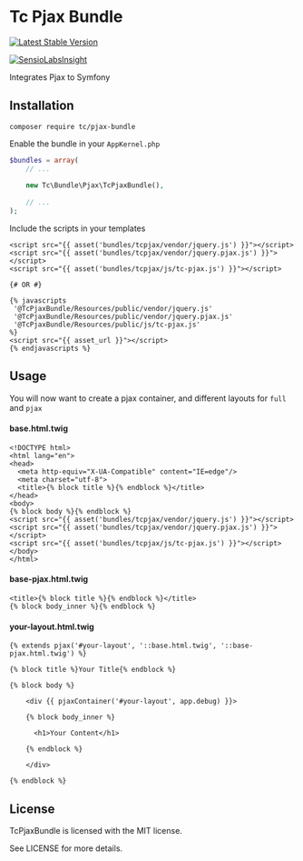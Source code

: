Tc Pjax Bundle
==============

[![Latest Stable Version](https://poser.pugx.org/tc/pjax-bundle/v/stable)](https://packagist.org/packages/tc/pjax-bundle)

[![SensioLabsInsight](https://insight.sensiolabs.com/projects/bbd5db07-5a61-4ca2-b081-2dc0c94e7cb4/big.png)](https://insight.sensiolabs.com/projects/bbd5db07-5a61-4ca2-b081-2dc0c94e7cb4)

Integrates Pjax to Symfony


Installation
------------

```
composer require tc/pjax-bundle
```

Enable the bundle in your `AppKernel.php`

```php
$bundles = array(
    // ...
    
    new Tc\Bundle\Pjax\TcPjaxBundle(),
    
    // ...
);
```

Include the scripts in your templates

```twig
<script src="{{ asset('bundles/tcpjax/vendor/jquery.js') }}"></script>
<script src="{{ asset('bundles/tcpjax/vendor/jquery.pjax.js') }}"></script>
<script src="{{ asset('bundles/tcpjax/js/tc-pjax.js') }}"></script>

{# OR #}

{% javascripts
 '@TcPjaxBundle/Resources/public/vendor/jquery.js'
 '@TcPjaxBundle/Resources/public/vendor/jquery.pjax.js'
 '@TcPjaxBundle/Resources/public/js/tc-pjax.js'
%}
<script src="{{ asset_url }}"></script>
{% endjavascripts %}
```


Usage
------

You will now want to create a pjax container, and different layouts for `full` and `pjax`

#### base.html.twig

```twig
<!DOCTYPE html>
<html lang="en">
<head>
  <meta http-equiv="X-UA-Compatible" content="IE=edge"/>
  <meta charset="utf-8">
  <title>{% block title %}{% endblock %}</title>
</head>
<body>
{% block body %}{% endblock %}
<script src="{{ asset('bundles/tcpjax/vendor/jquery.js') }}"></script>
<script src="{{ asset('bundles/tcpjax/vendor/jquery.pjax.js') }}"></script>
<script src="{{ asset('bundles/tcpjax/js/tc-pjax.js') }}"></script>
</body>
</html>
```

#### base-pjax.html.twig

```twig
<title>{% block title %}{% endblock %}</title>
{% block body_inner %}{% endblock %}
```

#### your-layout.html.twig

```twig
{% extends pjax('#your-layout', '::base.html.twig', '::base-pjax.html.twig') %}

{% block title %}Your Title{% endblock %}

{% block body %}

	<div {{ pjaxContainer('#your-layout', app.debug) }}>

    {% block body_inner %}

      <h1>Your Content</h1>

    {% endblock %}

	</div>

{% endblock %}

```


License
-------

TcPjaxBundle is licensed with the MIT license.

See LICENSE for more details.
